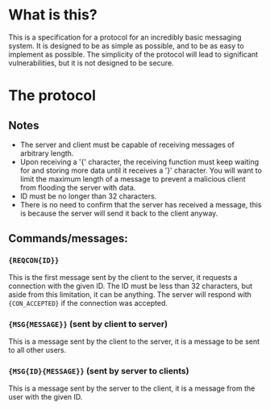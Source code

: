 # What is this?
This is a specification for a protocol for an incredibly basic messaging system.
It is designed to be as simple as possible, and to be as easy to implement as possible.
The simplicity of the protocol will lead to significant vulnerabilities, but it is not designed to be secure.

# The protocol
## Notes
- The server and client must be capable of receiving messages of arbitrary length.
- Upon receiving a '{' character, the receiving function must keep waiting for and storing more data until it receives a '}' character. You will want to limit the maximum length of a message to prevent a malicious client from flooding the server with data.
- ID must be no longer than 32 characters.
- There is no need to confirm that the server has received a message, this is because the server will send it back to the client anyway.

## Commands/messages:

### `{REQCON{ID}}`
This is the first message sent by the client to the server, it requests a connection with the given ID.
The ID must be less than 32 characters, but aside from this limitation, it can be anything.
The server will respond with `{CON_ACCEPTED}` if the connection was accepted.

### `{MSG{MESSAGE}}` (sent by client to server)
This is a message sent by the client to the server, it is a message to be sent to all other users.

### `{MSG{ID}{MESSAGE}}` (sent by server to clients)
This is a message sent by the server to the client, it is a message from the user with the given ID.
